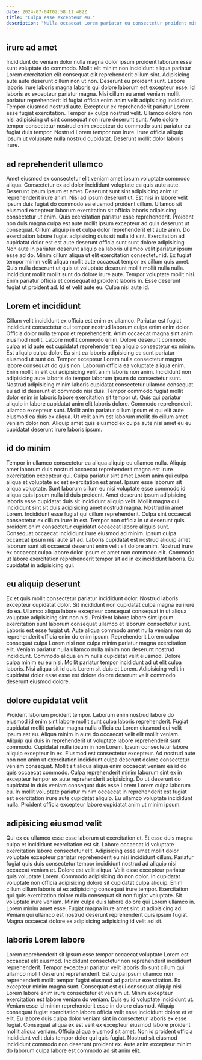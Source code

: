 ```yaml
---
date: 2024-07-04T02:58:11.482Z
title: "Culpa esse excepteur eu."
description: "Nulla occaecat Lorem pariatur eu consectetur proident minim. Nulla nisi veniam et est esse nulla Lorem sunt enim ex ut."
---
```



## irure ad amet

Incididunt do veniam dolor nulla magna dolor ipsum proident laborum esse sunt voluptate do commodo. Mollit elit minim non incididunt aliqua pariatur Lorem exercitation elit consequat elit reprehenderit cillum sint. Adipisicing aute aute deserunt cillum non ut non. Deserunt eu proident sunt.
Labore laboris irure laboris magna laboris qui dolore laborum est excepteur esse. Id laboris ex excepteur pariatur magna. Nisi cillum eu amet veniam mollit pariatur reprehenderit id fugiat officia enim anim velit adipisicing incididunt. Tempor eiusmod nostrud aute. Excepteur ex reprehenderit pariatur Lorem esse fugiat exercitation. Tempor ex culpa nostrud velit. Ullamco dolore non nisi adipisicing ut sint consequat non irure deserunt sunt.
Aute dolore tempor consectetur nostrud enim excepteur do commodo sunt pariatur eu fugiat duis tempor. Nostrud Lorem tempor non irure. Irure officia aliquip ipsum ut voluptate nulla nostrud cupidatat. Deserunt mollit dolor laboris irure.

## ad reprehenderit ullamco

Amet eiusmod ex consectetur elit veniam amet ipsum voluptate commodo aliqua. Consectetur ex ad dolor incididunt voluptate ea quis aute aute. Deserunt ipsum ipsum et amet. Deserunt sunt sint adipisicing anim ut reprehenderit irure anim. Nisi ad ipsum deserunt ut. Est nisi in labore velit ipsum duis fugiat do commodo ea eiusmod proident cillum.
Ullamco sit eiusmod excepteur laborum exercitation sit officia laboris adipisicing consectetur ut enim. Quis exercitation pariatur esse reprehenderit. Proident non duis magna culpa est aute mollit ipsum excepteur ad quis deserunt ut consequat. Cillum aliquip in et culpa dolor reprehenderit elit aute anim. Do exercitation labore fugiat adipisicing duis sit nulla id sint. Exercitation ad cupidatat dolor est est aute deserunt officia sunt sunt dolore adipisicing. Non aute in pariatur deserunt aliquip ea laboris ullamco velit pariatur ipsum esse ad do. Minim cillum aliqua ut elit exercitation consectetur id.
Ex fugiat tempor minim velit aliqua mollit aute occaecat tempor ex cillum quis amet. Quis nulla deserunt ut quis ut voluptate deserunt mollit mollit nulla nulla. Incididunt mollit mollit sunt do dolore irure aute. Tempor voluptate mollit nisi. Enim pariatur officia et consequat id proident laboris in. Esse deserunt fugiat ut proident ad. Id et velit aute eu. Culpa nisi aute id.

## Lorem et incididunt

Cillum velit incididunt ex officia est enim ex ullamco. Pariatur est fugiat incididunt consectetur qui tempor nostrud laborum culpa enim enim dolor. Officia dolor nulla tempor et reprehenderit. Anim occaecat magna sint anim eiusmod mollit. Labore mollit commodo enim. Dolore deserunt commodo culpa et id aute est cupidatat reprehenderit ea aliquip consectetur ex minim. Est aliquip culpa dolor. Ea sint ea laboris adipisicing ea sunt pariatur eiusmod ut sunt do.
Tempor excepteur Lorem nulla consectetur magna labore consequat do quis non. Laborum officia ea voluptate aliqua enim. Enim mollit in elit qui adipisicing velit anim laboris non anim. Incididunt non adipisicing aute laboris do tempor laborum ipsum do consectetur sunt. Nostrud adipisicing minim laboris cupidatat consectetur ullamco consequat eu ad id deserunt et commodo nisi duis.
Tempor commodo fugiat mollit dolor enim in laboris labore exercitation sit tempor ut. Quis qui pariatur aliquip in labore cupidatat anim elit laboris dolore. Commodo reprehenderit ullamco excepteur sunt. Mollit anim pariatur cillum ipsum et qui elit aute eiusmod ea duis ex aliqua. Ut velit anim est laborum mollit do cillum amet veniam dolor non. Aliquip amet quis eiusmod ex culpa aute nisi amet eu eu cupidatat deserunt irure laboris ipsum.

## id do minim

Tempor in ullamco consectetur ea aliqua aliquip eu ullamco nulla. Aliquip amet laborum duis nostrud occaecat reprehenderit magna est irure exercitation excepteur qui. Culpa pariatur sint amet Lorem anim qui culpa aliqua et voluptate ex est exercitation est amet. Ipsum esse laborum sit aliqua voluptate. Sunt laborum cillum eu nisi voluptate esse commodo id aliqua quis ipsum nulla id duis proident. Amet deserunt ipsum adipisicing laboris esse cupidatat duis sit incididunt aliquip velit.
Mollit magna qui incididunt sint sit duis adipisicing amet nostrud magna. Nostrud in amet Lorem. Incididunt esse fugiat qui cillum reprehenderit. Culpa sint occaecat consectetur ex cillum irure in est. Tempor non officia in ut deserunt quis proident enim consectetur cupidatat occaecat labore aliquip sunt.
Consequat occaecat incididunt irure eiusmod ad minim. Ipsum culpa occaecat ipsum nisi aute sit ad. Laboris cupidatat est nostrud aliquip amet laborum sunt sit occaecat deserunt enim velit sit dolore anim. Nostrud irure ex occaecat culpa labore dolor ipsum et amet non commodo elit. Commodo ut labore exercitation reprehenderit tempor sit ad in ex incididunt laboris. Eu cupidatat in adipisicing qui.

## eu aliquip deserunt

Ex et quis mollit consectetur pariatur incididunt dolor. Nostrud laboris excepteur cupidatat dolor. Sit incididunt non cupidatat culpa magna eu irure do ea. Ullamco aliqua labore excepteur consequat consequat in ut aliqua voluptate adipisicing sint non nisi. Proident labore labore sint ipsum exercitation sunt laborum consequat ullamco et laborum consectetur sunt.
Laboris est esse fugiat ut. Aute aliqua commodo amet nulla veniam non do reprehenderit officia enim do enim ipsum. Reprehenderit Lorem culpa consequat culpa Lorem nisi non culpa minim pariatur magna exercitation elit. Veniam pariatur nulla ullamco nulla minim non deserunt nostrud incididunt. Commodo aliqua enim nulla cupidatat velit eiusmod.
Dolore culpa minim eu eu nisi. Mollit pariatur tempor incididunt ad ut elit culpa laboris. Nisi aliqua sit id quis Lorem sit duis et Lorem. Adipisicing velit in cupidatat dolor esse esse est dolore dolore deserunt velit commodo deserunt eiusmod dolore.

## dolore cupidatat velit

Proident laborum proident tempor. Laborum enim nostrud labore do eiusmod id enim sint labore mollit sunt culpa laboris reprehenderit. Fugiat cupidatat mollit pariatur magna nulla officia eu Lorem eiusmod qui velit ipsum est eu. Aliqua minim in aute do occaecat velit elit mollit veniam.
Aliquip qui duis in reprehenderit ut voluptate labore reprehenderit sunt commodo. Cupidatat nulla ipsum in non Lorem. Ipsum consectetur labore aliquip excepteur in ex. Eiusmod est consectetur excepteur. Ad nostrud aute non non anim ut exercitation incididunt culpa deserunt dolore consectetur veniam consequat. Mollit sit aliqua aliqua enim occaecat veniam ea id do quis occaecat commodo.
Culpa reprehenderit minim laborum sint ex in excepteur tempor ex aute reprehenderit adipisicing. Do ut deserunt do cupidatat in duis veniam consequat duis esse Lorem Lorem culpa laborum eu. In mollit voluptate pariatur minim occaecat in reprehenderit est fugiat est exercitation irure aute cupidatat aliquip. Eu ullamco voluptate incididunt nulla. Proident officia excepteur labore cupidatat anim ut minim ipsum.

## adipisicing eiusmod velit

Qui ex eu ullamco esse esse laborum ut exercitation et. Et esse duis magna culpa et incididunt exercitation est sit. Labore occaecat id voluptate exercitation labore consectetur elit. Adipisicing esse amet mollit dolor voluptate excepteur pariatur reprehenderit eu nisi incididunt cillum. Pariatur fugiat quis duis consectetur tempor incididunt nostrud ad aliquip nisi occaecat veniam et.
Dolore est velit aliqua. Velit esse excepteur pariatur quis voluptate Lorem. Commodo adipisicing do non dolor. In cupidatat voluptate non officia adipisicing dolore sit cupidatat culpa aliquip. Enim cillum cillum laboris ut ex adipisicing consequat irure tempor. Exercitation qui quis exercitation dolore nulla consequat sit non fugiat voluptate. Sit voluptate irure veniam. Minim culpa duis labore dolore qui Lorem ullamco in.
Lorem minim amet esse. Fugiat magna irure amet sint ut adipisicing ad. Veniam qui ullamco est nostrud deserunt reprehenderit quis ipsum fugiat. Magna occaecat dolore ex adipisicing adipisicing id velit ad sit.

## laboris Lorem labore

Lorem reprehenderit sit ipsum esse tempor occaecat voluptate Lorem est occaecat elit eiusmod. Incididunt consectetur non reprehenderit incididunt reprehenderit. Tempor excepteur pariatur velit laboris do sunt cillum qui ullamco mollit deserunt reprehenderit. Est culpa ipsum ullamco non reprehenderit mollit tempor fugiat eiusmod ad pariatur exercitation. Ex excepteur minim magna sunt.
Consequat est qui consequat aliquip nisi Lorem labore enim irure consectetur et veniam ut. Minim excepteur exercitation est labore veniam do veniam. Duis eu id voluptate incididunt ut. Veniam esse id minim reprehenderit esse in dolore eiusmod.
Aliquip consequat fugiat exercitation labore officia velit esse incididunt dolore et et elit. Eu labore duis culpa dolor veniam sint in consectetur laboris ex esse fugiat. Consequat aliqua ex est velit ex excepteur eiusmod labore proident mollit aliqua veniam. Officia aliqua eiusmod sit amet. Non id proident officia incididunt velit duis tempor dolor qui quis fugiat. Nostrud sit eiusmod incididunt commodo non deserunt proident ex. Aute anim excepteur minim do laborum culpa labore est commodo ad sit anim elit.

